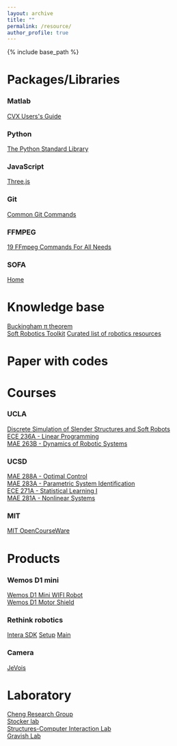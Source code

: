 ```yaml
---
layout: archive
title: ""
permalink: /resource/
author_profile: true
---
```


{% include base_path %}

Packages/Libraries
======
### Matlab
[CVX Users's Guide](http://web.cvxr.com/cvx/doc/) <br />

### Python
[The Python Standard Library](https://docs.python.org/3/library/index.html)

### JavaScript
[Three.js](https://threejs.org/docs/index.html#manual/en/introduction/Creating-a-scene)

### Git
[Common Git Commands](http://guides.beanstalkapp.com/version-control/common-git-commands.html)

### FFMPEG
[19 FFmpeg Commands For All Needs](https://catswhocode.com/ffmpeg-commands/)

### SOFA
[Home](https://www.sofa-framework.org/)

Knowledge base
======
[Buckingham π theorem](http://www-mdp.eng.cam.ac.uk/web/library/enginfo/aerothermal_dvd_only/aero/fprops/dimension/node9.html) <br />
[Soft Robotics Toolkit](https://softroboticstoolkit.com/home)
[Curated list of robotics resources](https://github.com/kiloreux/awesome-robotics)


Paper with codes
======


Courses
======

### UCLA
[Discrete Simulation of Slender Structures and Soft Robots](https://structures.computer/slenderstructures) <br />
[ECE 236A - Linear Programming](http://www.seas.ucla.edu/~vandenbe/ee236a/ee236a.html) <br />
[MAE 263B	- Dynamics of Robotic Systems](http://bionics.seas.ucla.edu/education/MAE_263D.html) <br/>

### UCSD
[MAE 288A - Optimal Control](http://maeresearch.ucsd.edu/mceneaney/mae288a/) <br />
[MAE 283A	- Parametric System Identification](http://mechatronics.ucsd.edu/mae283a_20/index.html) <br/>
[ECE 271A	- Statistical Learning I](http://www.svcl.ucsd.edu/courses/ece271A/ece271A.htm) <br/>
[MAE 281A	- Nonlinear Systems](http://flyingv.ucsd.edu/krstic/teaching/281a/281a.html) <br/>

### MIT
[MIT OpenCourseWare](https://ocw.mit.edu/) <br />

Products
======
  
### Wemos D1 mini
[Wemos D1 Mini WIFI Robot](https://www.instructables.com/Wemos-D1-Mini-WIFI-Robot-MQTT-UDP/) <br />
[Wemos D1 Motor Shield](https://github.com/thomasfredericks/wemos_motor_shield)<br/>

### Rethink robotics
[Intera SDK](https://support.rethinkrobotics.com/support/solutions)
[Setup](https://sdk.rethinkrobotics.com/intera/Workstation_Setup)
[Main](https://sdk.rethinkrobotics.com/intera/Main_Page)

### Camera
[JeVois](https://www.jevoisinc.com/)

  
Laboratory
======

[Cheng Research Group](https://cheng.cems.umn.edu/) <br />
[Stocker lab](https://stockerlab.ethz.ch/) <br />
[Structures-Computer Interaction Lab](https://structures.computer/) <br />
[Gravish Lab](http://gravishlab.ucsd.edu/index.html)

